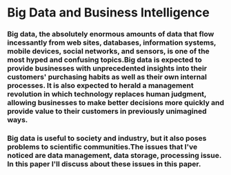 # Big Data and Business Intelligence

### Big data, the absolutely enormous amounts of data that flow incessantly from web sites, databases, information systems, mobile devices, social networks, and sensors, is one of the most hyped and confusing topics.Big data is expected to provide businesses with unprecedented insights into their customers' purchasing habits as well as their own internal processes. It is also expected to herald a management revolution in which technology replaces human judgment, allowing businesses to make better decisions more quickly and provide value to their customers in previously unimagined ways.
### Big data is useful to society and industry, but it also poses problems to scientific communities.The issues that I've noticed are data management, data storage, processing issue. In this paper I'll discuss about these issues in this paper.
